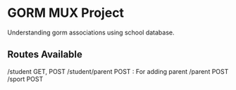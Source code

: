 # GORM MUX Project

Understanding gorm associations using school database.

## Routes Available

/student GET, POST
/student/parent POST : For adding parent
/parent POST
/sport POST